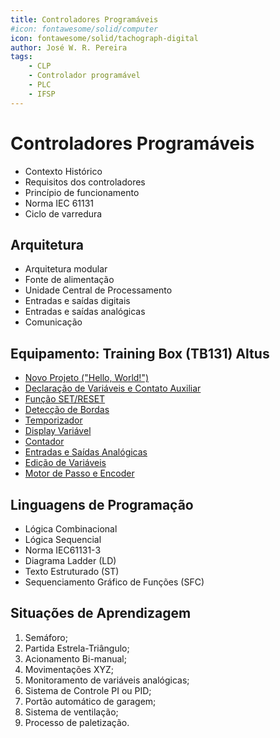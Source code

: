 ```yaml
---
title: Controladores Programáveis
#icon: fontawesome/solid/computer
icon: fontawesome/solid/tachograph-digital
author: José W. R. Pereira
tags: 
    - CLP
    - Controlador programável
    - PLC
    - IFSP
---
```




# Controladores Programáveis

* Contexto Histórico
* Requisitos dos controladores 
* Princípio de funcionamento
* Norma IEC 61131
* Ciclo de varredura



## Arquitetura

* Arquitetura modular
* Fonte de alimentação
* Unidade Central de Processamento
* Entradas e saídas digitais
* Entradas e saídas analógicas
* Comunicação



## Equipamento: Training Box (TB131) Altus


* [Novo Projeto ("Hello, World!")](altus_tb131/novo_projeto.md)
* [Declaração de Variáveis e Contato Auxiliar](altus_tb131/memoria.md)
* [Função SET/RESET](altus_tb131/set_reset.md)
* [Detecção de Bordas](altus_tb131/borda_subida_descida.md)
* [Temporizador](altus_tb131/temporizador.md)
* [Display Variável](altus_tb131/ihm_display_var.md)
* [Contador](altus_tb131/contador.md)
* [Entradas e Saídas Analógicas](altus_tb131/analog_entradas_saidas.md)
* [Edição de Variáveis](altus_tb131/ihm_edita_var.md)
* [Motor de Passo e Encoder](altus_tb131/saidas_entradas_rapidas.md)


## Linguagens de Programação

* Lógica Combinacional
* Lógica Sequencial
* Norma IEC61131-3
* Diagrama Ladder (LD)
* Texto Estruturado (ST)
* Sequenciamento Gráfico de Funções (SFC)



## Situações de Aprendizagem
1. Semáforo;
2. Partida Estrela-Triângulo;
3. Acionamento Bi-manual;
4. Movimentações XYZ;
5. Monitoramento de variáveis analógicas;
6. Sistema de Controle PI ou PID;
7. Portão automático de garagem;
8. Sistema de ventilação;
9. Processo de paletização.

